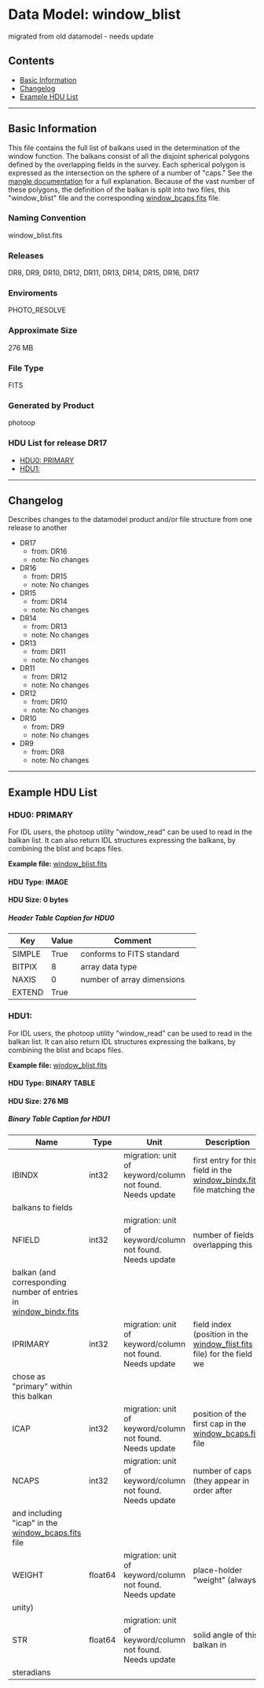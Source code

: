 # Data Model: window_blist


migrated from old datamodel - needs update


## Contents
- [Basic Information](#basic-information)
- [Changelog](#changelog)
- [Example HDU List](#example-hdu-list)


---

## Basic Information
This file contains the full list of balkans used in the determination
of the window function. The balkans consist of all the disjoint
spherical
polygons defined by the overlapping fields in the survey. Each
spherical polygon is expressed as the intersection on the sphere of a
number of "caps." See the <a href="http://space.mit.edu/~molly/mangle"> mangle documentation</a> for a full explanation. Because of
the vast number of these polygons, the definition of the balkan is split into
two files, this "window_blist" file and the corresponding <a href="window_bcaps.html">window_bcaps.fits</a> file.

### Naming Convention
window_blist.fits

### Releases
DR8, DR9, DR10, DR12, DR11, DR13, DR14, DR15, DR16, DR17

### Enviroments
PHOTO_RESOLVE

### Approximate Size
276 MB

### File Type
FITS

### Generated by Product
photoop

### HDU List for release DR17
  - [HDU0: PRIMARY](#hdu0-primary)
  - [HDU1: ](#hdu1-)


---

## Changelog
Describes changes to the datamodel product and/or file structure from one release to another
 - DR17
   - from: DR16
   - note: No changes
 - DR16
   - from: DR15
   - note: No changes
 - DR15
   - from: DR14
   - note: No changes
 - DR14
   - from: DR13
   - note: No changes
 - DR13
   - from: DR11
   - note: No changes
 - DR11
   - from: DR12
   - note: No changes
 - DR12
   - from: DR10
   - note: No changes
 - DR10
   - from: DR9
   - note: No changes
 - DR9
   - from: DR8
   - note: No changes

---
## Example HDU List


### HDU0: PRIMARY
For IDL users, the photoop utility "window_read" can be used to
read in the balkan list. It can also return IDL structures expressing
the balkans, by combining the blist and bcaps files.

<b>
Example file:
</b>
<a href="/sas/dr9/env/PHOTO_RESOLVE/window_blist.fits">window_blist.fits</a>

#### HDU Type: IMAGE
#### HDU Size:  0 bytes

##### Header Table Caption for HDU0
Key | Value | Comment | |
| --- | --- | --- | --- |
| SIMPLE | True | conforms to FITS standard |
| BITPIX | 8 | array data type |
| NAXIS | 0 | number of array dimensions |
| EXTEND | True |  |



### HDU1: 
For IDL users, the photoop utility "window_read" can be used to
read in the balkan list. It can also return IDL structures expressing
the balkans, by combining the blist and bcaps files.

<b>
Example file:
</b>
<a href="/sas/dr9/env/PHOTO_RESOLVE/window_blist.fits">window_blist.fits</a>

#### HDU Type: BINARY TABLE
#### HDU Size:  276 MB

##### Binary Table Caption for HDU1
Name | Type | Unit | Description |
| --- | --- | --- | --- |
 | IBINDX | int32 | migration: unit of keyword/column not found. Needs update | first entry for this field in the <a href="window_bindx.html">window_bindx.fits</a> file matching the
balkans to fields |
 | NFIELD | int32 | migration: unit of keyword/column not found. Needs update | number of fields overlapping this
balkan (and corresponding number of entries in  <a href="window_bindx.html">window_bindx.fits</a> |
 | IPRIMARY | int32 | migration: unit of keyword/column not found. Needs update | field index (position in the <a href="window_flist.html">window_flist.fits</a> file) for the field we
chose as "primary" within this balkan |
 | ICAP | int32 | migration: unit of keyword/column not found. Needs update | position of the first cap in the <a href="window_bcaps.html">window_bcaps.fits</a> file |
 | NCAPS | int32 | migration: unit of keyword/column not found. Needs update | number of caps (they appear in order after
and including "icap" in the <a href="window_bcaps.html">window_bcaps.fits</a> file |
 | WEIGHT | float64 | migration: unit of keyword/column not found. Needs update | place-holder "weight" (always
unity) |
 | STR | float64 | migration: unit of keyword/column not found. Needs update | solid angle of this balkan in
steradians |


